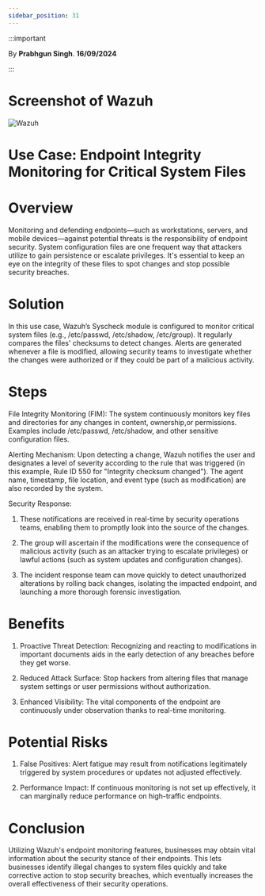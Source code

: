 ```yaml
---
sidebar_position: 31
---
```


:::important

By **Prabhgun Singh**. **16/09/2024**

:::

# Screenshot of Wazuh

![Wazuh](../img/Case1.png)

# Use Case: Endpoint Integrity Monitoring for Critical System Files 

# Overview

Monitoring and defending endpoints—such as workstations, servers, and mobile devices—against potential threats is the responsibility of endpoint security. System configuration files are one frequent way that attackers utilize to gain persistence or escalate privileges. It's essential to keep an eye on the integrity of these files to spot changes and stop possible security breaches.
 
# Solution

In this use case, Wazuh’s Syscheck module is configured to monitor critical system files (e.g., /etc/passwd, /etc/shadow, /etc/group). It regularly compares the files' checksums to detect changes. Alerts are generated whenever a file is modified, allowing security teams to investigate whether the changes were authorized or if they could be part of a malicious activity. 

# Steps

File Integrity Monitoring (FIM): The system continuously monitors key files and directories for any changes in content, ownership,or permissions. Examples include /etc/passwd, /etc/shadow, and other sensitive configuration files.

Alerting Mechanism: Upon detecting a change, Wazuh notifies the user and designates a level of severity according to the rule that was triggered (in this example, Rule ID 550 for "Integrity checksum changed"). The agent name, timestamp, file location, and event type (such as modification) are also recorded by the system. 

Security Response: 

1. These notifications are received in real-time by security operations teams, enabling them to promptly look into the source of the changes. 

2. The group will ascertain if the modifications were the consequence of malicious activity (such as an attacker trying to escalate privileges) or lawful actions (such as system updates and configuration changes). 

3. The incident response team can move quickly to detect unauthorized alterations by rolling back changes, isolating the impacted endpoint, and launching a more thorough forensic investigation. 

# Benefits

1. Proactive Threat Detection: Recognizing and reacting to modifications in important documents aids in the early detection of any breaches before they get worse. 

2. Reduced Attack Surface: Stop hackers from altering files that manage system settings or user permissions without authorization. 

3. Enhanced Visibility: The vital components of the endpoint are continuously under observation thanks to real-time monitoring. 

# Potential Risks

1. False Positives: Alert fatigue may result from notifications legitimately triggered by system procedures or updates not adjusted effectively. 

2. Performance Impact: If continuous monitoring is not set up effectively, it can marginally reduce performance on high-traffic endpoints. 

# Conclusion

Utilizing Wazuh's endpoint monitoring features, businesses may obtain vital information about the security stance of their endpoints. This lets businesses identify illegal changes to system files quickly and take corrective action to stop security breaches, which eventually increases the overall effectiveness of their security operations.


